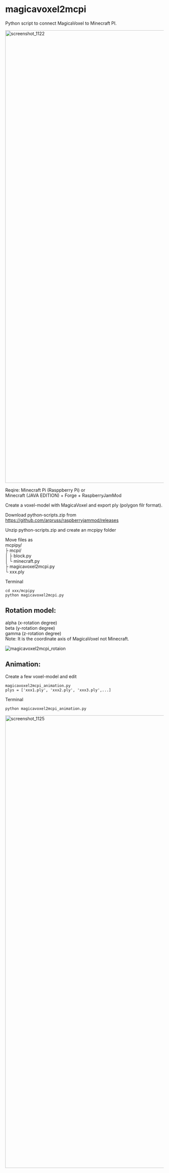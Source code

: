 # magicavoxel2mcpi

Python script to connect MagicaVoxel to Minecraft PI.

<img width="1440" alt="screenshot_1122" src="https://user-images.githubusercontent.com/33368327/44855279-ab667500-aca5-11e8-8320-a025afcab091.png">

Reqire: Minecraft Pi (Rasppberry Pi) or  
        Minecraft (JAVA EDITION) + Forge + RaspberryJamMod
        
Create a voxel-model with MagicaVoxel and export ply (polygon filr format).

Download python-scripts.zip from    
https://github.com/arpruss/raspberryjammod/releases

Unzip python-scripts.zip and create an mcpipy folder

Move files as  
mcpipy/  
    ├ mcpi/  
    │    ├ block.py  
    │    └ minecraft.py  
    ├ magicavoxel2mcpi.py  
    └ xxx.ply

Terminal

```
cd xxx/mcpipy
python magicavoxel2mcpi.py
```

## Rotation model:   
alpha (x-rotation degree)  
beta (y-rotation degree)   
gamma (z-rotation degree)    
Note: It is the coordinate axis of MagicaVoxel not Minecraft.  

![magicavoxel2mcpi_rotaion](https://user-images.githubusercontent.com/33368327/44855928-1a909900-aca7-11e8-9182-99df906f43be.jpg)

## Animation:  
Create a few voxel-model and edit   

```
magicavoxel2mcpi_animation.py
plys = ['xxx1.ply', 'xxx2.ply', 'xxx3.ply',...]
```

Terminal

```
python magicavoxel2mcpi_animation.py
```

<img width="1440" alt="screenshot_1125" src="https://user-images.githubusercontent.com/33368327/44855949-28deb500-aca7-11e8-9145-c3ae320ff334.png">




